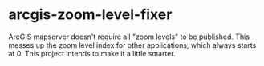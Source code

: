 arcgis-zoom-level-fixer
================

ArcGIS mapserver doesn't require all "zoom levels" to be published. This messes up the zoom level index for other applications, which always starts at 0. This project intends to make it a little smarter.
